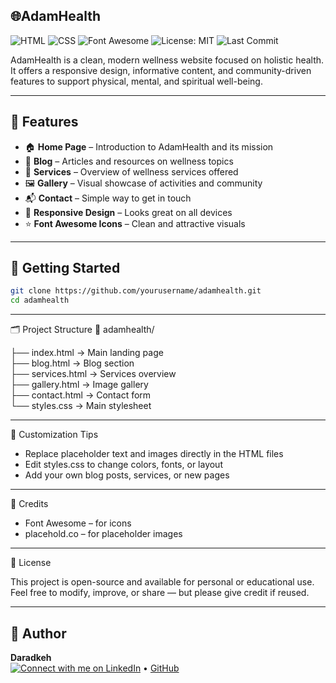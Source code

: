 ## 🌐AdamHealth

![HTML](https://img.shields.io/badge/HTML-5-orange?style=flat-square&logo=html5&logoColor=white)
![CSS](https://img.shields.io/badge/CSS-3-blue?style=flat-square&logo=css3&logoColor=white)
![Font Awesome](https://img.shields.io/badge/Font%20Awesome-Icons-339AF0?style=flat-square&logo=fontawesome&logoColor=white)
![License: MIT](https://img.shields.io/badge/License-MIT-yellow.svg)
![Last Commit](https://img.shields.io/github/last-commit/daradkeh69/AdamHealth)

AdamHealth is a clean, modern wellness website focused on holistic health. It offers a responsive design, informative content, and community-driven features to support physical, mental, and spiritual well-being.

---

## 🌟 Features

- 🏠 **Home Page** – Introduction to AdamHealth and its mission  
- 📝 **Blog** – Articles and resources on wellness topics  
- 💆 **Services** – Overview of wellness services offered  
- 🖼️ **Gallery** – Visual showcase of activities and community  
- 📬 **Contact** – Simple way to get in touch
- 📱 **Responsive Design** – Looks great on all devices  
- ⭐ **Font Awesome Icons** – Clean and attractive visuals  

---

## 🚀 Getting Started

```bash
git clone https://github.com/yourusername/adamhealth.git
cd adamhealth
```

---

🗂️ Project Structure
📁 adamhealth/

├── index.html         → Main landing page  
├── blog.html          → Blog section  
├── services.html      → Services overview  
├── gallery.html       → Image gallery  
├── contact.html       → Contact form  
└── styles.css         → Main stylesheet  

---

🎨 Customization Tips
- Replace placeholder text and images directly in the HTML files
- Edit styles.css to change colors, fonts, or layout
- Add your own blog posts, services, or new pages

 ---

 🙏 Credits
- Font Awesome – for icons
- placehold.co – for placeholder images

---

📄 License

This project is open-source and available for personal or educational use.
Feel free to modify, improve, or share — but please give credit if reused.

---

## 👤 Author

**Daradkeh**  
[![Connect with me on LinkedIn](https://img.shields.io/badge/LinkedIn-Connect-blue?logo=linkedin)](www.linkedin.com/in/daradkehh) • [GitHub](https://github.com/daradkeh69) 

